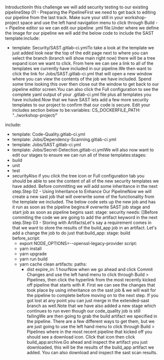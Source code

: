 IntroductionIn this challenge we will add security testing to our existing pipelineStep 01 - Preparing the PipelineFirst we need to get back to editing our pipeline from the last track. Make sure your still in your workshop-project space and use the left hand navigation menu to click through Build -> Pipeline editor so we can edit our pipeline .yml file.Under where we define the image for our pipeline we will add the below code to include the SAST template:include:
  - template: Security/SAST.gitlab-ci.ymlTo take a look at the template we just added look near the top of the edit page next to where you can select the branch (branch will show main right now) there will be a tree expand icon we want to click. From here we can see a link to all of the templates we currently have included in our pipeline.We then want to click the link for Jobs/SAST.gitlab-ci.yml that will open a new window where you can view the contents of the job we have included. Spend some time looking this over then close out the window to get back to our pipeline editor screen.You can also click the Full configuration to see the complete yaml output of your .gitlab-ci.yml file plus all templates you have included.Now that we have SAST lets add a few more security templates to our project to confirm that our code is secure. Edit your includes section below to be:variables:
    CS_DOCKERFILE_PATH: "../workshop-project/"

include:
  - template: Code-Quality.gitlab-ci.yml
  - template: Jobs/Dependency-Scanning.gitlab-ci.yml
  - template: Jobs/SAST.gitlab-ci.yml
  - template: Jobs/Secret-Detection.gitlab-ci.ymlWe will also now want to edit our stages to ensure we can run all of these templates:stages:
  - build
  - unit
  - test
  - securityAlso if you click the tree icon or Full configuration tab you should be able to see the content of all of the new security templates we have added. Before committing we will add some inheritance in the next step.Step 02 - Using Inheritance to Enhance Our PipelineNow we will create a new sast job that will overwrite some of the functionality from the template we included. The below code sets up the new job and has it run as soon as the pipeline begins:# overwrite SAST job stage and start job as soon as pipeline begins
sast:
  stage: security
  needs: []Before commiting the code we are going to add the artifact keyword in the next step.Step 03 - Storing with ArtifactsLet's say a requirement comes in that we want to store the results of the build_app job in an artifact. Let's add a change the job to do just that:build_app:
  stage: build
  before_script:
    - export NODE_OPTIONS=--openssl-legacy-provider
  script:
    - yarn install
    - yarn upgrade
    - yarn run build
    - yarn cache clean
  artifacts:
    paths:
      - dist
    expire_in: 1 hourNow when we go ahead and click Commit Changes and use the left hand menu to click through Build > Pipelines, then click the hyperlink from the most recently kicked off pipeline that starts with #. First we can see the changes that took place by using inheritance on the sast job & we will wait for the pipeline to complete before moving on to the next step. If you got lost at any point you can just merge in the extended-sast branch as well.Note that we have also added a new stage which continues to run even though our code_quality job is still failingWe are then going to grab the build artifact we specified in the pipeline. There are a few different ways to get them, but we are just going to use the left hand menu to click through Build > Pipelines where in the most recent pipeline that kicked off you should see a download icon. Click that icon then click build_app:archive.Go ahead and inspect the artifact you just downloaded, this will be the results of the build_app artifact we added. You can also download and inspect the sast scan results.